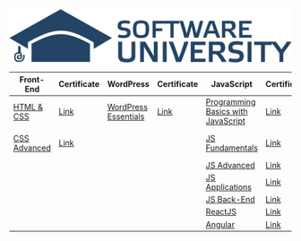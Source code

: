 <div>
    <img src="logo.png" width="900px"</img> 
</div>

<table>
    <thead>
        <tr>
            <th>Front-End</th>
            <th>Certificate</th>
            <th>WordPress</th>
            <th>Certificate</th>
            <th>JavaScript</th>
            <th>Certificate</th>
            <th>TypeScript</th>
            <th>Certificate</th>
            <th>Quality assurance</th>
            <th>Certificate</th>
        </tr>
    </thead>
    <tbody>
        <tr>
            <td><a href="https://softuni.bg/trainings/2375/html-and-css-may-2019">HTML & CSS</a></td>
            <td><a href="https://softuni.bg/certificates/details/69349/285d32d3">Link</a></td>
            <td><a href="https://softuni.bg/trainings/2467/wordpress-essentials-august-2019">WordPress Essentials</a></td>
            <td><a href="https://softuni.bg/certificates/details/70798/e94e64f4">Link</a></td>
            <td><a href="https://softuni.bg/trainings/2904/programming-basics-with-javascript-april-2020">Programming Basics with JavaScript</a></td>
            <td><a href="https://softuni.bg/certificates/details/82235/b1fe98ed">Link</a></td>
            <td><a href="https://softuni.bg/trainings/4343/typescript-october-2023">TypeScript</a></td>
            <td><a href="https://softuni.bg/certificates/details/193670/1175ba27">Link</a></td>
            <td><a href="https://softuni.bg/trainings/4302/qa-basics-september-2023">QA Basics</a></td>
            <td><a href="https://softuni.bg/certificates/details/189615/38a87a64">Link</a></td>
        </tr>
        <tr>
            <td><a href="https://softuni.bg/trainings/2543/css-advanced-november-2019">CSS Advanced</a></td>
            <td><a href="https://softuni.bg/certificates/details/75151/0669d5c8">Link</a></td>
            <td></td>
            <td></td>
            <td><a href="https://softuni.bg/trainings/3133/js-fundamentals-september-2020">JS Fundamentals</a></td>
            <td><a href="https://softuni.bg/certificates/details/94477/1dca9c93">Link</a></td>
            <td></td>
            <td></td>
            <td><a href="https://softuni.bg/trainings/4022/qa-automation-front-end-march-2023">QA Automation Front-End</a></td>
            <td><a href="https://softuni.bg/certificates/details/171059/c622f981">Link</a></td>
        </tr>
        <tr>
            <td></td>
            <td></td>
            <td></td>
            <td></td>
            <td><a href="https://softuni.bg/trainings/3217/js-advanced-january-2021">JS Advanced</a></td>
            <td><a href="https://softuni.bg/certificates/details/103928/7d5a81e1">Link</a></td>
            <td></td>
            <td></td>
            <td></td>
            <td></td>
        </tr>
        <tr>
            <td></td>
            <td></td>
            <td></td>
            <td></td>
            <td><a href="https://softuni.bg/trainings/3218/js-applications-february-2021">JS Applications</a></td>
            <td><a href="https://softuni.bg/certificates/details/102521/6e7e560a">Link</a></td>
            <td></td>
            <td></td>
            <td></td>
            <td></td>
        </tr>
        <tr>
            <td></td>
            <td></td>
            <td></td>
            <td></td>
            <td><a href="https://softuni.bg/trainings/3496/js-back-end-september-2021">JS Back-End</a></td>
            <td><a href="https://softuni.bg/certificates/details/117848/37b0cb13">Link</a></td>
            <td></td>
            <td></td>
            <td></td>
            <td></td>
        </tr>
        <tr>
            <td></td>
            <td></td>
            <td></td>
            <td></td>
            <td><a href="https://softuni.bg/trainings/3575/reactjs-november-2021">ReactJS</a></td>
            <td><a href="https://softuni.bg/certificates/details/122074/a5e78014">Link</a></td>
            <td></td>
            <td></td>
            <td></td>
            <td></td>
        </tr>
        <tr>
            <td></td>
            <td></td>
            <td></td>
            <td></td>
            <td><a href="https://softuni.bg/trainings/3603/angular-march-2022">Angular</a></td>
            <td><a href="https://softuni.bg/certificates/details/132106/9a9e7459">Link</a></td>
            <td></td>
            <td></td>
            <td></td>
            <td></td>
        </tr>
    </tbody>
</table>


